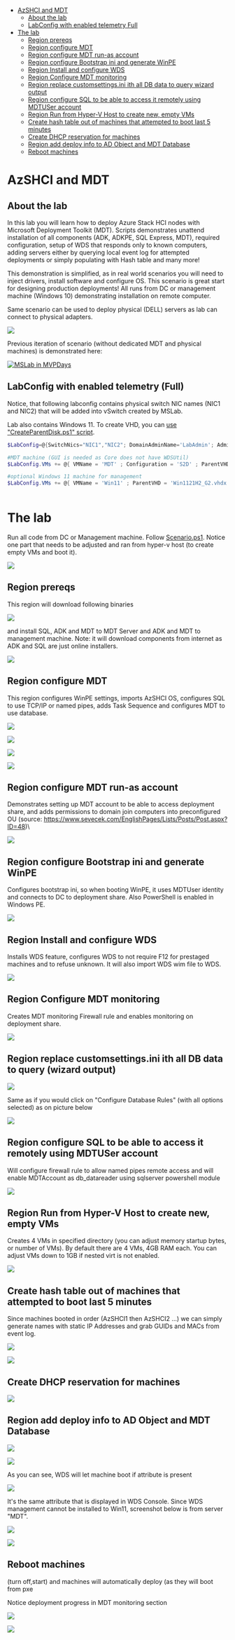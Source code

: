 <!-- TOC -->

- [AzSHCI and MDT](#azshci-and-mdt)
    - [About the lab](#about-the-lab)
    - [LabConfig with enabled telemetry Full](#labconfig-with-enabled-telemetry-full)
- [The lab](#the-lab)
    - [Region prereqs](#region-prereqs)
    - [Region configure MDT](#region-configure-mdt)
    - [Region configure MDT run-as account](#region-configure-mdt-run-as-account)
    - [Region configure Bootstrap ini and generate WinPE](#region-configure-bootstrap-ini-and-generate-winpe)
    - [Region Install and configure WDS](#region-install-and-configure-wds)
    - [Region Configure MDT monitoring](#region-configure-mdt-monitoring)
    - [Region replace customsettings.ini ith all DB data to query wizard output](#region-replace-customsettingsini-ith-all-db-data-to-query-wizard-output)
    - [Region configure SQL to be able to access it remotely using MDTUSer account](#region-configure-sql-to-be-able-to-access-it-remotely-using-mdtuser-account)
    - [Region Run from Hyper-V Host to create new, empty VMs](#region-run-from-hyper-v-host-to-create-new-empty-vms)
    - [Create hash table out of machines that attempted to boot last 5 minutes](#create-hash-table-out-of-machines-that-attempted-to-boot-last-5-minutes)
    - [Create DHCP reservation for machines](#create-dhcp-reservation-for-machines)
    - [Region add deploy info to AD Object and MDT Database](#region-add-deploy-info-to-ad-object-and-mdt-database)
    - [Reboot machines](#reboot-machines)

<!-- /TOC -->

# AzSHCI and MDT

## About the lab

In this lab you will learn how to deploy Azure Stack HCI nodes with Microsoft Deployment Toolkit (MDT). Scripts demonstrates unattend installation of all components (ADK, ADKPE, SQL Express, MDT), required configuration, setup of WDS that responds only to known computers, adding servers either by querying local event log for attempted deployments or simply populating with Hash table and many more!

This demonstration is simplified, as in real world scenarios you will need to inject drivers, install software and configure OS. This scenario is great start for designing production deployments! All runs from DC or management machine (Windows 10) demonstrating installation on remote computer.

Same scenario can be used to deploy physical (DELL) servers as lab can connect to physical adapters.

![](/Scenarios/AzSHCI%20and%20MDT/Screenshots/LabInfo01.png)

Previous iteration of scenario (without dedicated MDT and physical machines) is demonstrated here:

[![MSLab in MVPDays](/Docs/media/Deploying_AzSHCI_with_MDT.png)](https://youtu.be/Vipbhkv9wyM)

## LabConfig with enabled telemetry (Full)

Notice, that following labconfig contains physical switch NIC names (NIC1 and NIC2) that will be added into vSwitch created by MSLab.

Lab also contains Windows 11. To create VHD, you can [use "CreateParentDisk.ps1" script](/Docs/MSLab-Advanced/creating-parent-disk.md).

```powershell
$LabConfig=@{SwitchNics="NIC1","NIC2"; DomainAdminName='LabAdmin'; AdminPassword='LS1setup!' ; <#Prefix = 'WSLab-'#> ; DCEdition='4'; Internet=$true ; TelemetryLevel='Full' ; TelemetryNickname='MDT' ; AdditionalNetworksConfig=@(); VMs=@()}

#MDT machine (GUI is needed as Core does not have WDSUtil)
$LabConfig.VMs += @{ VMName = 'MDT' ; Configuration = 'S2D' ; ParentVHD = 'Win2022_G2.vhdx' ; SSDNumber = 1; SSDSize=1TB ; MGMTNICs=1 }

#optional Windows 11 machine for management
$LabConfig.VMs += @{ VMName = 'Win11' ; ParentVHD = 'Win1121H2_G2.vhdx' ; MGMTNICs=1}
 
```

# The lab

Run all code from DC or Management machine. Follow [Scenario.ps1](/Scenarios/AzSHCI%20and%20MDT/Scenario.ps1). Notice one part that needs to be adjusted and ran from hyper-v host (to create empty VMs and boot it).

![](/Scenarios/AzSHCI%20and%20MDT/Screenshots/PowerShell_ISE01.png)

## Region prereqs

This region will download following binaries

![](/Scenarios/AzSHCI%20and%20MDT/Screenshots/Explorer01.png)

and install SQL, ADK and MDT to MDT Server and ADK and MDT to management machine. Note: it will download components from internet as ADK and SQL are just online installers.

![](/Scenarios/AzSHCI%20and%20MDT/Screenshots/Explorer02.png)

## Region configure MDT

This region configures WinPE settings, imports AzSHCI OS, configures SQL to use TCP/IP or named pipes, adds Task Sequence and configures MDT to use database.

![](/Scenarios/AzSHCI%20and%20MDT/Screenshots/MDT01.png)

![](/Scenarios/AzSHCI%20and%20MDT/Screenshots/MDT02.png)

![](/Scenarios/AzSHCI%20and%20MDT/Screenshots/MDT03.png)

![](/Scenarios/AzSHCI%20and%20MDT/Screenshots/MDT04.png)

## Region configure MDT run-as account

Demonstrates setting up MDT account to be able to access deployment share, and adds permissions to domain join computers into preconfigured OU (source: https://www.sevecek.com/EnglishPages/Lists/Posts/Post.aspx?ID=48)\

![](/Scenarios/AzSHCI%20and%20MDT/Screenshots/PowerShell01.png)

## Region configure Bootstrap ini and generate WinPE

Configures bootstrap ini, so when booting WinPE, it uses MDTUser identity and connects to DC to deployment share. Also PowerShell is enabled in Windows PE.

![](/Scenarios/AzSHCI%20and%20MDT/Screenshots/Explorer03.png)

## Region Install and configure WDS

Installs WDS feature, configures WDS to not require F12 for prestaged machines and to refuse unknown. It will also import WDS wim file to WDS.

![](/Scenarios/AzSHCI%20and%20MDT/Screenshots/PowerShell02.png)

## Region Configure MDT monitoring

Creates MDT monitoring Firewall rule and enables monitoring on deployment share.

![](/Scenarios/AzSHCI%20and%20MDT/Screenshots/PowerShell03.png)

## Region replace customsettings.ini ith all DB data to query (wizard output)

![](/Scenarios/AzSHCI%20and%20MDT/Screenshots/MDT08.png)

Same as if you would click on "Configure Database Rules" (with all options selected) as on picture below

![](/Scenarios/AzSHCI%20and%20MDT/Screenshots/MDT07.png)

## Region configure SQL to be able to access it remotely using MDTUSer account

Will configure firewall rule to allow named pipes remote access and will enable MDTAccount as db_datareader using sqlserver powershell module

![](/Scenarios/AzSHCI%20and%20MDT/Screenshots/PowerShell05.png)

## Region Run from Hyper-V Host to create new, empty VMs

Creates 4 VMs in specified directory (you can adjust memory startup bytes, or number of VMs). By default there are 4 VMs, 4GB RAM each. You can adjust VMs down to 1GB if nested virt is not enabled.

![](/Scenarios/AzSHCI%20and%20MDT/Screenshots/Explorer04.png)

## Create hash table out of machines that attempted to boot last 5 minutes

Since machines booted in order (AzSHCI1 then AzSHCI2 ...) we can simply generate names with static IP Addresses and grab GUIDs and MACs from event log.

![](/Scenarios/AzSHCI%20and%20MDT/Screenshots/PowerShell04.png)

![](/Scenarios/AzSHCI%20and%20MDT/Screenshots/Eventvwr01.png)

## Create DHCP reservation for machines

![](/Scenarios/AzSHCI%20and%20MDT/Screenshots/DHCP01.png)

## Region add deploy info to AD Object and MDT Database

![](/Scenarios/AzSHCI%20and%20MDT/Screenshots/MDT05.png)

![](/Scenarios/AzSHCI%20and%20MDT/Screenshots/MDT06.png)

As you can see, WDS will let machine boot if attribute is present

![](/Scenarios/AzSHCI%20and%20MDT/Screenshots/Explorer05.png)

It's the same attribute that is displayed in WDS Console. Since WDS management cannot be installed to Win11, screenshot below is from server "MDT".

![](/Scenarios/AzSHCI%20and%20MDT/Screenshots/Explorer07.png)

![](/Scenarios/AzSHCI%20and%20MDT/Screenshots/Explorer08.png)

## Reboot machines

(turn off,start) and machines will automatically deploy (as they will boot from pxe

Notice deployment progress in MDT monitoring section

![](/Scenarios/AzSHCI%20and%20MDT/Screenshots/Explorer09.png)

![](/Scenarios/AzSHCI%20and%20MDT/Screenshots/Explorer10.png)